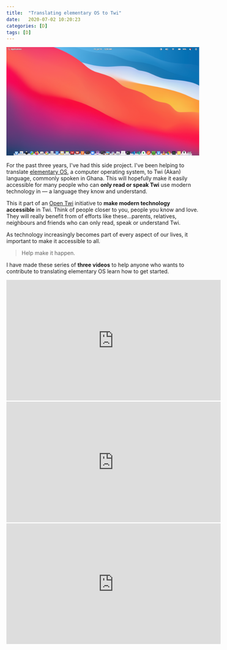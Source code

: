 ```yaml
---
title:  "Translating elementary OS to Twi"
date:   2020-07-02 10:20:23
categories: [D]
tags: [D]
---
```


![No one](/images/2020-elementary-os.png) 

For the past three years, I've had this side project. I've been helping to translate [elementary OS](https://elementary.io), a computer operating system, to Twi (Akan) language, commonly spoken in Ghana. This will hopefully make it easily accessible for many people who can **only read or speak Twi** use modern technology in ―  a language they know and understand. 

This it part of an [Open Twi](https://github.com/aberba/open-twi) initiative to **make modern technology accessible** in Twi. Think of people closer to you, people you know and love. They will really benefit from of efforts like these...parents, relatives, neighbours and friends who can only read, speak or understand Twi. 

As technology increasingly becomes part of every aspect of our lives, it important to make it accessible to all.

> Help make it happen.

I have made these series of **three videos** to help anyone who wants to contribute to translating elementary OS learn how to get started. 

<div class="embed-container">
<iframe class="embed" src="https://www.youtube.com/embed/xs6uKQIhca4" width="560" height="315" frameborder="0" allow="accelerometer; autoplay; encrypted-media; gyroscope; picture-in-picture"  allowfullscreen="allowfullscreen"> </iframe>
</div>

<div class="embed-container">
<iframe class="embed" src="https://www.youtube.com/embed/ZLAYdKRk3os" width="560" height="315" frameborder="0" allow="accelerometer; autoplay; encrypted-media; gyroscope; picture-in-picture"  allowfullscreen="allowfullscreen"> </iframe>
</div>

<div class="embed-container">
<iframe class="embed" src="https://www.youtube.com/embed/CxCYU3u3WNs" width="560" height="315" frameborder="0" allow="accelerometer; autoplay; encrypted-media; gyroscope; picture-in-picture"  allowfullscreen="allowfullscreen"> </iframe>
</div>